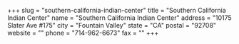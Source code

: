 +++
slug = "southern-california-indian-center"
title = "Southern California Indian Center"
name = "Southern California Indian Center"
address = "10175 Slater Ave #175"
city = "Fountain Valley"
state = "CA"
postal = "92708"
website = ""
phone = "714-962-6673"
fax = ""
+++
